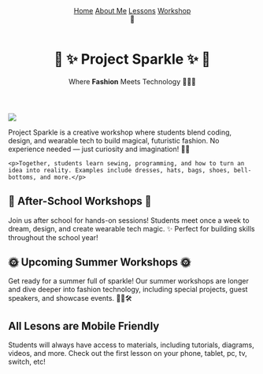 <html lang="en">
<head>
  <meta charset="UTF-8" />
  <meta name="viewport" content="width=device-width, initial-scale=1.0" />
  <title>✨ Project Sparkle ✨</title>
  <link href="assets/css/styles.css" rel="stylesheet" />
</head>

<body class="cats">

<!-- Main Header -->
<header class="navbar">
  <nav id="nav-links" class="nav-links">
    <a href="/sparkle_workshop/">Home</a>
    <a href="/sparkle_workshop/about/">About Me</a>
    <a href="/sparkle_workshop/lessons/">Lessons</a>
    <a href="/sparkle_workshop/workshop/">Workshop</a>
  </nav>
  <div class="hamburger" onclick="toggleMenu()">🍔</div>
</header>

<header>
  <h1>🌙 ✨ Project Sparkle ✨ 🌙</h1>
  <p>Where <strong>Fashion</strong> Meets Technology 🌈✨🎉</p>
</header>

<!-- Another Example Gif -->
<div class="gif-container">
  <img src="https://github.com/LilaShiba/flora_dress/blob/main/assets/videos/example.gif?raw=true" style="max-height: 35%; width: auto;">
</div>

<section class="step">
  <div>
    <p>Project Sparkle is a creative workshop where students blend coding, design, and wearable tech to build magical, futuristic fashion. No experience needed — just curiosity and imagination! 🌈🎉</p>

    <p>Together, students learn sewing, programming, and how to turn an idea into reality. Examples include dresses, hats, bags, shoes, bell-bottoms, and more.</p>
  </div>
</section>

<!-- New Section for Workshops -->
<section class="workshops">
  <h2>🌟 After-School Workshops 🌟</h2>
  <p>Join us after school for hands-on sessions! Students meet once a week to dream, design, and create wearable tech magic. ✨ Perfect for building skills throughout the school year!</p>

  <h2>🌞 Upcoming Summer Workshops 🌞</h2>
  <p>Get ready for a summer full of sparkle! Our summer workshops are longer and dive deeper into fashion technology, including special projects, guest speakers, and showcase events. 🎨👗🛠️</p>

  <h2>All Lesons are Mobile Friendly</h2>
  <p> Students will always have access to materials, including tutorials, diagrams, videos, and more. Check out the <link href="/sparkle_workshop/lessons/"> first lesson on your phone, tablet, pc, tv, switch, etc!
</section>



<script src="{{ site.baseurl }}/assets/js/cats.js"></script>
<script src="{{ site.baseurl }}/assets/js/mouse.js"></script>
<script src="{{ site.baseurl }}/assets/js/confetti.js"></script>
<script src="{{ site.baseurl }}/assets/js/expandEffect.js"></script>

</body>
</html>

